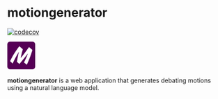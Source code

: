 # motiongenerator
[![codecov](https://codecov.io/gh/talgatomarov/motiongenerator/branch/master/graph/badge.svg?token=SI5X8TNZKL)](https://codecov.io/gh/talgatomarov/motiongenerator)

<img src="./assets/motiongenerator.png"  width="64" height="64" /> 

**motiongenerator** is a web application that generates debating motions using a natural language model. 

